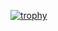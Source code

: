 [![trophy](https://github-profile-trophy.vercel.app/?username=ronag)](https://github.com/ryo-ma/github-profile-trophy)
